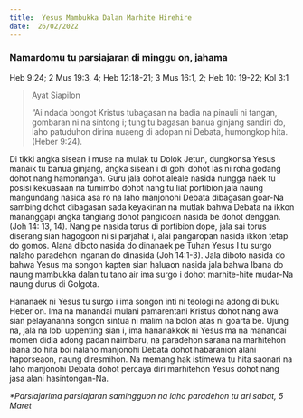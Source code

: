 ```yaml
---
title:  Yesus Mambukka Dalan Marhite Hirehire
date:  26/02/2022
---
```


### Namardomu tu parsiajaran di minggu on, jahama
Heb 9:24; 2 Mus 19:3, 4; Heb 12:18-21; 3 Mus 16:1, 2; Heb 10: 19-22; Kol 3:1

> <p>Ayat Siapilon</p>
> “Ai ndada bongot Kristus tubagasan na badia na pinauli ni tangan, gombaran ni na sintong i; tung tu bagasan banua ginjang sandiri do, laho patuduhon dirina nuaeng di adopan ni Debata, humongkop hita. (Heber 9:24).

Di tikki angka sisean i muse na mulak tu Dolok Jetun, dungkonsa Yesus manaik tu banua ginjang, angka sisean i di gohi dohot las ni roha godang dohot nang  hamonangan. Guru jala dohot aleale nasida nungga naek tu posisi kekuasaan na tumimbo dohot nang tu liat portibion jala naung mangundang nasida asa ro na laho manjonohi Debata dibagasan goar-Na sambing dohot dibagasan sada keyakinan na mutlak bahwa Debata na ikkon mananggapi angka tangiang dohot pangidoan nasida be dohot denggan. (Joh 14: 13, 14). Nang pe nasida torus di portibion dope, jala sai torus diserang sian hagogoon ni si parjahat i, alai pangaropan nasida ikkon tetap do gomos. Alana diboto nasida do dinanaek pe Tuhan Yesus I tu surgo nalaho paradehon inganan do dinasida (Joh 14:1-3). Jala diboto nasida do bahwa Yesus ma songon kapten sian haluaon nasida jala bahwa Ibana do naung mambukka dalan tu tano air ima surgo i dohot marhite-hite mudar-Na naung durus di Golgota.

Hananaek ni Yesus tu surgo i ima songon inti ni teologi na adong di buku Heber on. Ima na manandai mulani pamarentani Kristus dohot nang awal sian pelayananna songon sintua ni malim na bolon atas ni goarta be. Ujung na, jala na lobi uppenting sian i, ima hananakkok ni Yesus ma na manandai momen didia adong padan naimbaru, na paradehon sarana na marhitehon ibana do hita boi nalaho  manjonohi Debata dohot habaranion alani haporseaon, naung diresmihon. Na memang hak istimewa tu hita saonari na laho manjonohi Debata dohot percaya diri marhitehon Yesus dohot nang jasa alani hasintongan-Na.

_*Parsiajarima parsiajaran samingguon na laho paradehon tu ari sabat, 5 Maret_